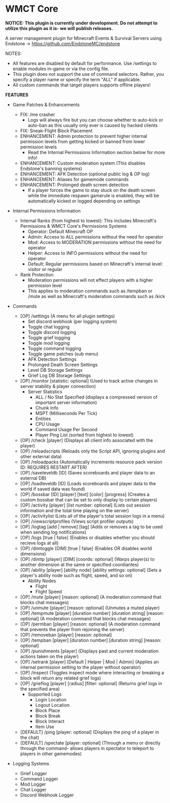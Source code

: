 # WMCT Core

**NOTICE: This plugin is currently under development. Do not attempt to utilize this plugin as it is- we will publish releases.**

A server management plugin for Minecraft Events & Survival Servers using Endstone -> https://github.com/EndstoneMC/endstone

NOTES: 
- All features are disabled by default for performance. Use /settings to enable modules in-game or via the config file.
- This plugin does not support the use of command selectors. Rather, you specify a player name or specify the term "ALL" if applicable.
- All custom commands that target players supports offline players!

**FEATURES**
- Game Patches & Enhancements
  - FIX: /me crasher
    - Logs will always fire but you can choose whether to auto-kick or auto-ban as this usually only ever is caused by hacked clients
  - FIX: Sneak-Flight Block Placement
  - ENHANCEMENT: Admin protection to prevent higher internal permission levels from getting kicked or banned from lower permission levels
    - Read the Internal Permissions Information section below for more info!
  - ENHANCEMENT: Custom moderation system (This disables Endstone's banning systems)
  - ENHANCEMENT: AFK Detection (optional public log & OP log)
  - ENHANCEMENT: Aliases for gamemode commands
  - ENHANCEMENT: Prolonged death screen detection
    - If a player forces the game to stay stuck on the death screen while the immediate respawn gamerule is enabled, they will be automatically kicked or logged depending on settings

- Internal Permissions Information
  - Internal Ranks (from highest to lowest): This includes Minecraft's Permissions & WMCT Core's Permissions Systems
    - Operator: Default Minecraft OP 
    - Admin: Access to ALL permissions without the need for operator
    - Mod: Access to MODERATION permissions without the need for operator
    - Helper: Access to INFO permissions without the need for operator
    - Default: Regular permissions based on Minecraft's internal level: visitor or regular
  - Rank Protection
    - Moderation permissions will not effect players with a higher permission level
    - This applies to moderation commands such as /tempban or /mute as well as Minecraft's moderation commands such as /kick 
  
- Commands
  - [OP] /settings (A menu for all plugin settings)
    - Set discord webhook (per logging system)
    - Toggle chat logging
    - Toggle discord logging
    - Toggle grief logging
    - Toggle mod logging
    - Toggle command logging
    - Toggle game patches (sub menu)
    - AFK Detection Settings
    - Prolonged Death Screen Settings
    - Level DB Storage Settings
    - Grief Log DB Storage Settings
  - [OP] /monitor [statistic: optional] (Used to track active changes in server stability & player connection)
    - Server Statistics
      - ALL / No Stat Specified (displays a compressed version of important server information)
      - Chunk Info
      - MSPT (Milliseconds Per Tick)
      - Entities
      - CPU Usage
      - Command Usage Per Second
      - Player Ping List (sorted from highest to lowest)
  - [OP] /check [player] (Displays all client info associated with the player)
  - [OP] /reloadscripts (Reloads only the Script API, ignoring plugins and other external data)
  - [OP] /reloadpacks (Automatically increments resource pack version ID: REQUIRES RESTART AFTER)
  - [OP] /saveleveldb [ID] (Saves scoreboards and player data to an external DB)
  - [OP] /loadleveldb [ID] (Loads scoreboards and player data to the world if saved data was found)
  - [OP] /bossbar [ID] [player] [text] [color] [progress] (Creates a custom bossbar that can be set to only display to certain players)
  - [OP] /activity [player] [list number: optional] (Lists out session information and the total time playing on the server)
  - [OP] /activitylist (Lists all of the player's total session logs in a menu)
  - [OP] /viewscriptprofiles (Views script profiler outputs)
  - [OP] /logtag [add | remove] [tag] (Adds or removes a tag to be used when sending log notifications)
  - [OP] /logs [true | false] (Enables or disables whether you should recieve logs at all)
  - [OP] /dimtoggle [DIM] [true | false] (Enables OR disables world dimensions)
  - [OP] /dimtp [player] [DIM] [coords: optional] (Warps player(s) to another dimension at the same or specified coordiantes)
  - [OP] /ability [player] [ability node] [ability settings: optional] (Sets a player's ability node such as flight, speed, and so on)
    - Ability Nodes
      - Flight
      - Flight Speed
  - [OP] /mute [player] [reason: optional] (A moderation command that blocks chat messages)
  - [OP] /unmute [player] [reason: optional] (Unmutes a muted player)
  - [OP] /tempmute [player] [duration number] [duration string] [reason: optional] (A moderation command that blocks chat messages)
  - [OP] /permban [player] [reason: optional] (A moderation command that prevents the player from rejoining the server)
  - [OP] /removeban [player] [reason: optional]
  - [OP] /tempban [player] [duration number] [duration string] [reason: optional]
  - [OP] /punishments [player] (Displays past and current moderation actions taken on the player)
  - [OP] /setrank [player] [Default | Helper | Mod | Admin] (Applies an internal permission setting to the player without operator)
  - [OP] /inspect (Toggles inspect mode where interacting or breaking a block will return any related grief logs)
  - [OP] /grieflog [player] [radius] [filter: optional] (Returns grief logs in the specified area)
    - Supported Logs
      - Login Location
      - Logout Location
      - Block Place
      - Block Break
      - Block Interact
      - Item Use
  - [DEFAULT] /ping [player: optional] (Displays the ping of a player in the chat)
  - [DEFAULT] /spectate [player: optional] (Through a menu or directly through the command- allows players in spectator to teleport to players in other gamemodes)  

- Logging Systems
  - Grief Logger
  - Command Logger
  - Mod Logger
  - Chat Logger
  - Discord Webhook Logger
